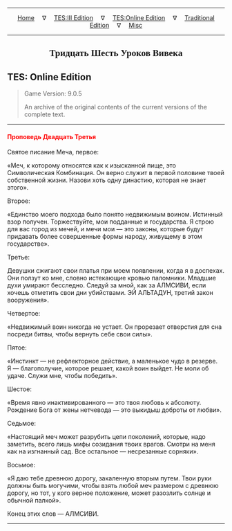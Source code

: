 
---

<!-- Jekyll Page Links -->

<center>
<a href="../../../../index.html">Home</a>
&emsp;&nabla;&emsp;
<a href="../../../index-tes3.html">TES:III Edition</a>
&emsp;&nabla;&emsp;
<a href="../../../index-teso.html">TES:Online Edition</a>
&emsp;&nabla;&emsp;
<a href="../../../index-traditional.html">Traditional Edition</a>
&emsp;&nabla;&emsp;
<a href="../../../index-misc.html">Misc</a>
</center>

<!-- Markdown Body Below: -->

---

<center>
<h2><span style="font-family:Georgia">Тридцать Шесть Уроков Вивека</span></h2>
</center>

## TES: Online Edition

> Game Version: 9.0.5
>
> An archive of the original contents of the current versions of the complete text.

---

#### <span style="color:red">Проповедь Двадцать Третья</span>

Святое писание Меча, первое:

«Меч, к которому относятся как к изысканной пище, это Символическая Комбинация. Он верно служит в первой половине твоей собственной жизни. Назови хоть одну династию, которая не знает этого».

Второе:

«Единство моего подхода было понято недвижимым воином. Истинный взор получен. Торжествуйте, мои подданные и государства. Я строю для вас город из мечей, и мечи мои — это законы, которые будут придавать более совершенные формы народу, живущему в этом государстве».

Третье:

Девушки сжигают свои платья при моем появлении, когда я в доспехах. Они ползут ко мне, словно истекающие кровью паломники. Младшие духи умирают бесследно. Следуй за мной, как за АЛМСИВИ, если хочешь отметить свои дни убийствами. ЭЙ АЛЬТАДУН, третий закон вооружения».

Четвертое:

«Недвижимый воин никогда не устает. Он прорезает отверстия для сна посреди битвы, чтобы вернуть себе свои силы».

Пятое:

«Инстинкт — не рефлекторное действие, а маленькое чудо в резерве. Я — благополучие, которое решает, какой воин выйдет. Не моли об удаче. Служи мне, чтобы победить».

Шестое:

«Время явно инактивированного — это твоя любовь к абсолюту. Рождение Бога от жены нетчевода — это выкидыш доброты от любви».

Седьмое:

«Настоящий меч может разрубить цепи поколений, которые, надо заметить, всего лишь мифы созидания твоих врагов. Смотри на меня как на изгнанный сад. Все остальное — несрезанные сорняки».

Восьмое:

«Я даю тебе древнюю дорогу, закаленную вторым путем. Твои руки должны быть могучими, чтобы взять любой меч размером с древнюю дорогу, но тот, у кого верное положение, может разозлить солнце и обычной палкой».

Конец этих слов — АЛМСИВИ.

---
